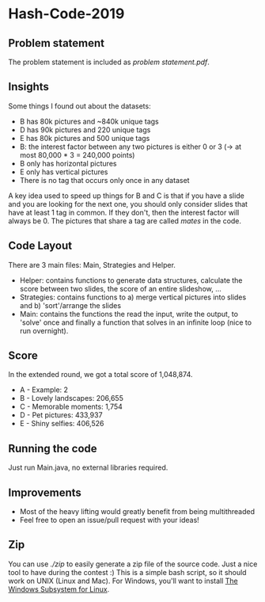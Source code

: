 # Hash-Code-2019
## Problem statement
The problem statement is included as _problem statement.pdf_.

## Insights
Some things I found out about the datasets:
* B has 80k pictures and ~840k unique tags
* D has 90k pictures and 220 unique tags
* E has 80k pictures and 500 unique tags
* B: the interest factor between any two pictures is either 0 or 3 (-> at most 80,000 * 3 = 240,000 points)
* B only has horizontal pictures
* E only has vertical pictures
* There is no tag that occurs only once in any dataset

A key idea used to speed up things for B and C is that if you have a slide and you are looking for the next one, you should only consider slides that have at least 1 tag in common. If they don't, then the interest factor will always be 0. The pictures that share a tag are called _mates_ in the code.

## Code Layout
There are 3 main files: Main, Strategies and Helper.
* Helper: contains functions to generate data structures, calculate the score between two slides, the score of an entire slideshow, ...
* Strategies: contains functions to a) merge vertical pictures into slides and b) 'sort'/arrange the slides
* Main: contains the functions the read the input, write the output, to 'solve' once and finally a function that solves in an infinite loop (nice to run overnight). 

## Score
In the extended round, we got a total score of 1,048,874.
* A - Example: 2
* B - Lovely landscapes: 206,655
* C - Memorable moments: 1,754
* D - Pet pictures: 433,937
* E - Shiny selfies: 406,526

## Running the code
Just run Main.java, no external libraries required.

## Improvements
* Most of the heavy lifting would greatly benefit from being multithreaded
* Feel free to open an issue/pull request with your ideas!

## Zip
You can use _./zip_ to easily generate a zip file of the source code. Just a nice tool to have during the contest :)
This is a simple bash script, so it should work on UNIX (Linux and Mac). For Windows, you'll want to install [The Windows Subsystem for Linux](https://www.howtogeek.com/249966/how-to-install-and-use-the-linux-bash-shell-on-windows-10/).


